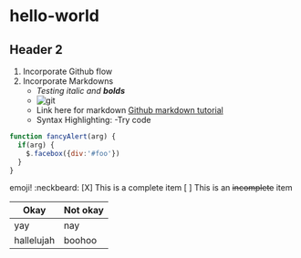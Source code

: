 # hello-world

## Header 2
1. Incorporate Github flow
2. Incorporate Markdowns
   -  _Testing italic and **bolds**_
   -  ![git](https://git-scm.com/images/about/branches@2x.png)
   -  Link here for markdown [Github markdown tutorial](https://guides.github.com/features/mastering-markdown/)
   -  Syntax Highlighting:
     -Try code
```javascript
function fancyAlert(arg) {
  if(arg) {
    $.facebox({div:'#foo'})
  }
}
```

emoji! :neckbeard:
[X] This is a complete item
[ ] This is an ~~incomplete~~ item 

Okay|Not okay
----|----
yay|nay
hallelujah|boohoo



